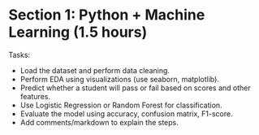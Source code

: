 # Section 1: Python + Machine Learning (1.5 hours)
Tasks:
* Load the dataset and perform data cleaning.
* Perform EDA using visualizations (use seaborn, matplotlib).
* Predict whether a student will pass or fail based on scores and other features.
* Use Logistic Regression or Random Forest for classification.
* Evaluate the model using accuracy, confusion matrix, F1-score.
* Add comments/markdown to explain the steps.

